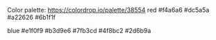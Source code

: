Color palette: 
https://colordrop.io/palette/38554
red
#f4a6a6
#dc5a5a
#a22626
#6b1f1f



blue
#e1f0f9
#b3d9e6
#7fb3cd
#4f8bc2
#2d6b9a


